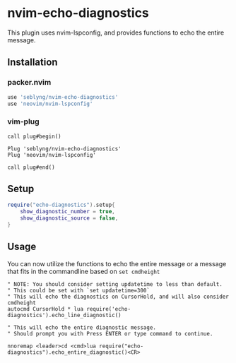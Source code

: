 # nvim-echo-diagnostics

This plugin uses nvim-lspconfig, and provides functions to echo the entire message.

## Installation

### packer.nvim

```Lua
use 'seblyng/nvim-echo-diagnostics'
use 'neovim/nvim-lspconfig'
```

### vim-plug

```Vim
call plug#begin()

Plug 'seblyng/nvim-echo-diagnostics'
Plug 'neovim/nvim-lspconfig'

call plug#end()
```

## Setup

```lua
require("echo-diagnostics").setup{
    show_diagnostic_number = true,
    show_diagnostic_source = false,
}
```

## Usage

You can now utilize the functions to echo the entire message or a message that fits in the commandline based on `set cmdheight`

```vim
" NOTE: You should consider setting updatetime to less than default.
" This could be set with `set updatetime=300`
" This will echo the diagnostics on CursorHold, and will also consider cmdheight
autocmd CursorHold * lua require('echo-diagnostics').echo_line_diagnostic()

" This will echo the entire diagnostic message.
" Should prompt you with Press ENTER or type command to continue.

nnoremap <leader>cd <cmd>lua require("echo-diagnostics").echo_entire_diagnostic()<CR>
```
